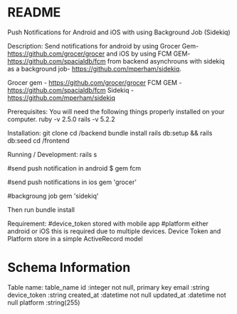 # README

Push Notifications for Android and iOS with using Background Job (Sidekiq)

Description:
Send notifications for android by using Grocer Gem- https://github.com/grocer/grocer and iOS by using FCM GEM- https://github.com/spacialdb/fcm from backend asynchrouns with sidekiq as a background job- https://github.com/mperham/sidekiq.

Grocer gem - https://github.com/grocer/grocer
FCM GEM - https://github.com/spacialdb/fcm
Sidekiq - https://github.com/mperham/sidekiq

Prerequisites:
You will need the following things properly installed on your computer.
ruby -v 2.5.0
rails -v 5.2.2


Installation:
git clone <repository-url>
cd <repository>/backend
bundle install
rails db:setup && rails db:seed
cd <repository>/frontend

Running / Development:
rails s

#send push notification in android
$ gem fcm

#send push notifications in ios
gem 'grocer'

#backgroung job
gem 'sidekiq'

Then run bundle install

Requirement:
#device_token stored with mobile app
#platform either android or iOS this is required due to multiple devices.
Device Token and Platform store in a simple ActiveRecord model

# Schema Information

Table name: table_name
id         :integer          not null, primary key
email      :string
device_token      :string
created_at :datetime         not null
updated_at :datetime         not null
platform   :string(255)
